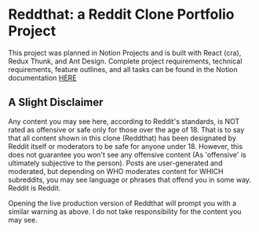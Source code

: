 # Reddthat: a Reddit Clone Portfolio Project
This project was planned in Notion Projects and is built with React (cra), Redux Thunk, and Ant Design. Complete project requirements, technical requirements, feature outlines, and all tasks can be found in the Notion documentation <a href="https://almondine-daffodil-81b.notion.site/Reddthat-Reddit-clone-e7284c71e6d648f6b8d81278f61d1fd5?pvs=4" target="_blank">HERE</a> 

## A Slight Disclaimer
Any content you may see here, according to Reddit's standards, is NOT rated as offensive or safe only for those over the age of 18. That is to say that all content shown in this clone (Reddthat) has been designated by Reddit itself or moderators to be safe for anyone under 18. However, this does not guarantee you won't see any offensive content (As 'offensive' is ultimately subjective to the person). Posts are user-generated and moderated, but depending on WHO moderates content for WHICH subreddits, you may see language or phrases that offend you in some way. Reddit is Reddit.

Opening the live production version of Reddthat will prompt you with a similar warning as above. I do not take responsibility for the content you may see.
